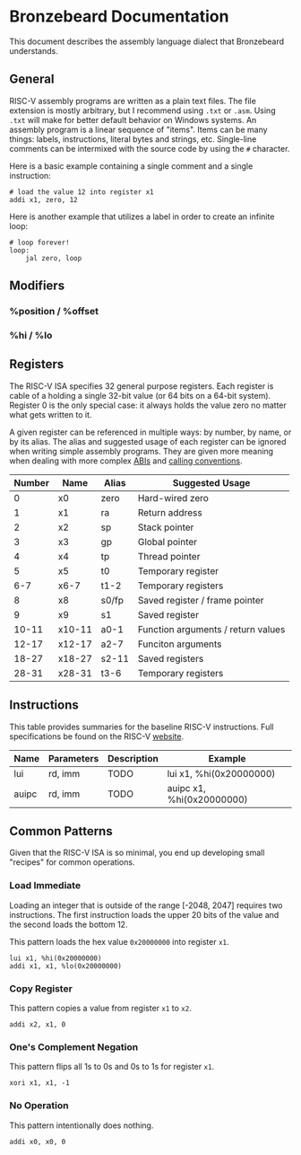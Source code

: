 # Bronzebeard Documentation
This document describes the assembly language dialect that Bronzebeard understands.

## General
RISC-V assembly programs are written as a plain text files.
The file extension is mostly arbitrary, but I recommend using `.txt` or `.asm`.
Using `.txt` will make for better default behavior on Windows systems.
An assembly program is a linear sequence of "items".
Items can be many things: labels, instructions, literal bytes and strings, etc.
Single-line comments can be intermixed with the source code by using the `#` character.

Here is a basic example containing a single comment and a single instruction:
```
# load the value 12 into register x1
addi x1, zero, 12
```

Here is another example that utilizes a label in order to create an infinite loop:
```
# loop forever!
loop:
    jal zero, loop
```

## Modifiers
### %position / %offset
### %hi / %lo

## Registers
The RISC-V ISA specifies 32 general purpose registers.
Each register is cable of a holding a single 32-bit value (or 64 bits on a 64-bit system).
Register 0 is the only special case: it always holds the value zero no matter what gets written to it.

A given register can be referenced in multiple ways: by number, by name, or by its alias.
The alias and suggested usage of each register can be ignored when writing simple assembly programs.
They are given more meaning when dealing with more complex [ABIs](https://en.wikipedia.org/wiki/Application_binary_interface) and [calling conventions](https://en.wikipedia.org/wiki/Calling_convention).

| Number | Name   | Alias | Suggested Usage |
| ------ | ------ | ----- | --------------- |
| 0      | x0     | zero  | Hard-wired zero |
| 1      | x1     | ra    | Return address  |
| 2      | x2     | sp    | Stack pointer   |
| 3      | x3     | gp    | Global pointer  |
| 4      | x4     | tp    | Thread pointer  |
| 5      | x5     | t0    | Temporary register |
| 6-7    | x6-7   | t1-2  | Temporary registers |
| 8      | x8     | s0/fp | Saved register / frame pointer |
| 9      | x9     | s1    | Saved register  |
| 10-11  | x10-11 | a0-1  | Function arguments / return values |
| 12-17  | x12-17 | a2-7  | Funciton arguments |
| 18-27  | x18-27 | s2-11 | Saved registers |
| 28-31  | x28-31 | t3-6  | Temporary registers |

## Instructions
This table provides summaries for the baseline RISC-V instructions.
Full specifications be found on the RISC-V [website](https://riscv.org/technical/specifications/).

| Name  | Parameters    | Description | Example |
| ----- | ------------- | ----------- | ------- |
| lui   | rd, imm       | TODO        | lui x1, %hi(0x20000000) |
| auipc | rd, imm       | TODO        | auipc x1, %hi(0x20000000) |

## Common Patterns
Given that the RISC-V ISA is so minimal, you end up developing small "recipes" for common operations.

### Load Immediate
Loading an integer that is outside of the range [-2048, 2047] requires two instructions.
The first instruction loads the upper 20 bits of the value and the second loads the bottom 12.

This pattern loads the hex value `0x20000000` into register `x1`.
```
lui x1, %hi(0x20000000)
addi x1, x1, %lo(0x20000000)
```

### Copy Register
This pattern copies a value from register `x1` to `x2`.
```
addi x2, x1, 0
```

### One's Complement Negation
This pattern flips all 1s to 0s and 0s to 1s for register `x1`.
```
xori x1, x1, -1
```

### No Operation
This pattern intentionally does nothing.
```
addi x0, x0, 0
```
